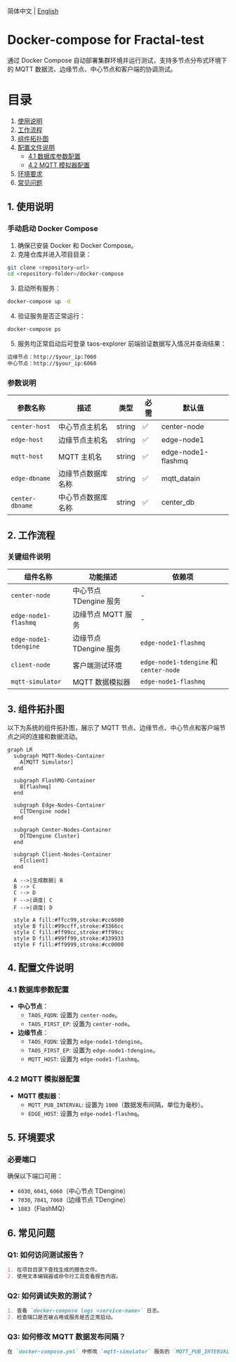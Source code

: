 简体中文 | [English](README.md)

# Docker-compose for Fractal-test

通过 Docker Compose 自动部署集群环境并运行测试，支持多节点分布式环境下的 MQTT 数据流、边缘节点、中心节点和客户端的协调测试。

# 目录
1. [使用说明](#1-使用说明)
1. [工作流程](#2-工作流程)
1. [组件拓扑图](#3-组件拓扑图)
1. [配置文件说明](#4-配置文件说明)
    - [4.1 数据库参数配置](#41-数据库参数配置)
    - [4.2 MQTT 模拟器配置](#42-mqtt-模拟器配置)
1. [环境要求](#5-环境要求)
1. [常见问题](#6-常见问题)

## 1. 使用说明

### 手动启动 Docker Compose
1. 确保已安装 Docker 和 Docker Compose。
2. 克隆仓库并进入项目目录：
  ```bash
  git clone <repository-url>
  cd <repository-folder>/docker-compose
  ```
3. 启动所有服务：
  ```bash
  docker-compose up -d
  ```
4. 验证服务是否正常运行：
  ```bash
  docker-compose ps
  ```
5. 服务均正常启动后可登录 taos-explorer 前端验证数据写入情况并查询结果：
  ```markdown
  边缘节点：http://$your_ip:7060
  中心节点：http://$your_ip:6060
  ```


### 参数说明
| 参数名称               | 描述                     | 类型    | 必需 | 默认值    |
|------------------------|--------------------------|---------|------|-----------|
| `center-host`          | 中心节点主机名           | string  | ✅   | center-node |
| `edge-host`            | 边缘节点主机名           | string  | ✅   | edge-node1  |
| `mqtt-host`            | MQTT 主机名             | string  | ✅   | edge-node1-flashmq |
| `edge-dbname`          | 边缘节点数据库名称       | string  | ✅   | mqtt_datain |
| `center-dbname`        | 中心节点数据库名称       | string  | ✅   | center_db |

## 2. 工作流程


### 关键组件说明
| 组件名称               | 功能描述                          | 依赖项                              |
|------------------------|-----------------------------------|-------------------------------------|
| `center-node`          | 中心节点 TDengine 服务           | -                                   |
| `edge-node1-flashmq`   | 边缘节点 MQTT 服务               | -                                   |
| `edge-node1-tdengine`  | 边缘节点 TDengine 服务           | `edge-node1-flashmq`                |
| `client-node`          | 客户端测试环境                    | `edge-node1-tdengine` 和 `center-node` |
| `mqtt-simulator`       | MQTT 数据模拟器                  | `edge-node1-flashmq`                |

## 3. 组件拓扑图

以下为系统的组件拓扑图，展示了 MQTT 节点、边缘节点、中心节点和客户端节点之间的连接和数据流动。

```mermaid
graph LR
  subgraph MQTT-Nodes-Container
    A[MQTT Simulator]
  end

  subgraph FlashMQ-Container
    B[flashmq]
  end

  subgraph Edge-Nodes-Container
    C[TDengine node]
  end

  subgraph Center-Nodes-Container
    D[TDengine Cluster]
  end

  subgraph Client-Nodes-Container
    F[client]
  end

  A -->|生成数据| B
  B --> C
  C --> D
  F -->|调度| C
  F -->|调度| D

  style A fill:#ffcc99,stroke:#cc6600
  style B fill:#99ccff,stroke:#3366cc
  style C fill:#ff99cc,stroke:#ff99cc
  style D fill:#99ff99,stroke:#339933
  style F fill:#ff9999,stroke:#cc0000
```

## 4. 配置文件说明

### 4.1 数据库参数配置
- **中心节点**：
  - `TAOS_FQDN`: 设置为 `center-node`。
  - `TAOS_FIRST_EP`: 设置为 `center-node`。
- **边缘节点**：
  - `TAOS_FQDN`: 设置为 `edge-node1-tdengine`。
  - `TAOS_FIRST_EP`: 设置为 `edge-node1-tdengine`。
  - `MQTT_HOST`: 设置为 `edge-node1-flashmq`。

### 4.2 MQTT 模拟器配置
- **MQTT 模拟器**：
  - `MQTT_PUB_INTERVAL`: 设置为 `1000`（数据发布间隔，单位为毫秒）。
  - `EDGE_HOST`: 设置为 `edge-node1-flashmq`。

## 5. 环境要求

### 必要端口
确保以下端口可用：
- `6030`, `6041`, `6060`（中心节点 TDengine）
- `7030`, `7041`, `7060`（边缘节点 TDengine）
- `1883`（FlashMQ）

## 6. 常见问题

### Q1: 如何访问测试报告？
```markdown
1. 在项目目录下查找生成的报告文件。
2. 使用文本编辑器或命令行工具查看报告内容。
```

### Q2: 如何调试失败的测试？
```markdown
1. 查看 `docker-compose logs <service-name>` 日志。
2. 检查端口是否被占用或服务是否正常启动。
```

### Q3: 如何修改 MQTT 数据发布间隔？
```markdown
在 `docker-compose.yml` 中修改 `mqtt-simulator` 服务的 `MQTT_PUB_INTERVAL` 环境变量。
```